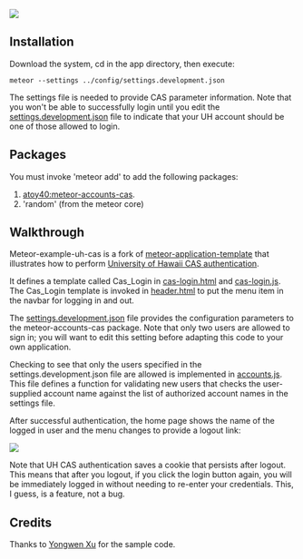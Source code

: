 ![](https://raw.githubusercontent.com/ics-software-engineering/meteor-example-uh-cas/master/doc/home-login.png)

## Installation

Download the system, cd in the app directory, then execute:

```
meteor --settings ../config/settings.development.json
```

The settings file is needed to provide CAS parameter information. Note that you won't be able to successfully login until you edit the [settings.development.json](https://github.com/ics-software-engineering/meteor-example-uh-cas/blob/master/config/settings.development.json) file to indicate that your UH account should be one of those allowed to login.

## Packages

You must invoke 'meteor add' to add the following packages:
 
  1. [atoy40:meteor-accounts-cas](https://github.com/atoy40/meteor-accounts-cas). 
  2. 'random' (from the meteor core)

## Walkthrough

Meteor-example-uh-cas is a fork of [meteor-application-template](http://ics-software-engineering.github.io/meteor-application-template/) that illustrates how to perform [University of Hawaii CAS authentication](https://www.hawaii.edu/bwiki/display/UHIAM/UH+Web+Login+Service+-+CAS+v3).

It defines a template called Cas_Login in [cas-login.html](https://github.com/ics-software-engineering/meteor-example-uh-cas/blob/master/app/imports/ui/layouts/cas-login.html) and [cas-login.js](https://github.com/ics-software-engineering/meteor-example-uh-cas/blob/master/app/imports/ui/layouts/cas-login.js).  
The Cas_Login template is invoked in  [header.html](https://github.com/ics-software-engineering/meteor-example-uh-cas/blob/master/app/imports/ui/layouts/header.html) to put the menu item in the navbar for logging in and out.

The [settings.development.json](https://github.com/ics-software-engineering/meteor-example-uh-cas/blob/master/config/settings.development.json) file provides the configuration parameters to the meteor-accounts-cas package. Note that only two users are allowed to sign in; you will want to edit this setting before adapting this code to your own application. 

Checking to see that only the users specified in the settings.development.json file are allowed is implemented in [accounts.js](https://github.com/ics-software-engineering/meteor-example-uh-cas/blob/master/app/imports/startup/server/accounts.js). This file defines a function for validating new users that checks the user-supplied account name against the list of authorized account names in the settings file.

After successful authentication, the home page shows the name of the logged in user and the menu changes to provide a logout link:

![](https://raw.githubusercontent.com/ics-software-engineering/meteor-example-uh-cas/master/doc/home-logout.png)

Note that UH CAS authentication saves a cookie that persists after logout. This means that after you logout, if you click the login button again, you will be immediately logged in without needing to re-enter your credentials. This, I guess, is a feature, not a bug.

## Credits

Thanks to [Yongwen Xu](https://github.com/yongwen) for the sample code.


